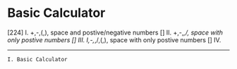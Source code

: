 # Basic Calculator

[224] I. +,-,(,), space and postive/negative numbers
[] II. +,-,*,/, space with only postive numbers
[] III. I,-,*,/,(,), space with only postive numbers
[] IV.

---
`I. Basic Calculator`
